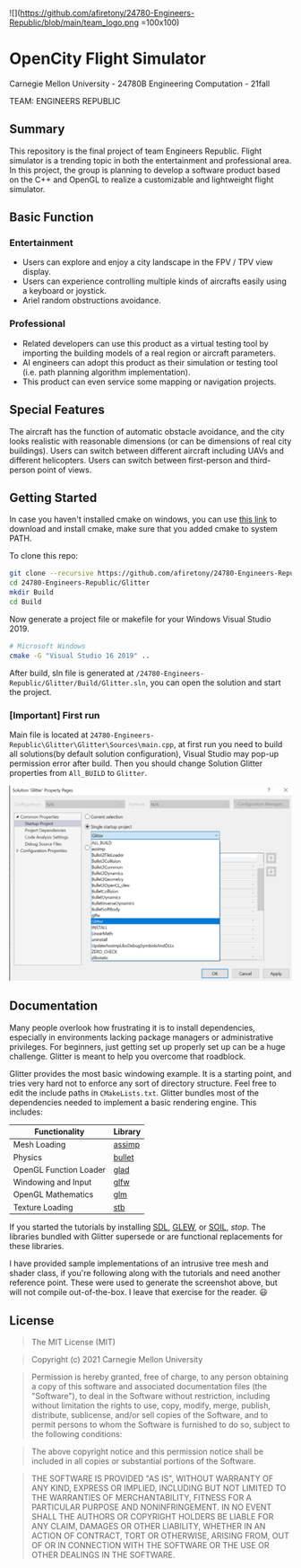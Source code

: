 ![](https://github.com/afiretony/24780-Engineers-Republic/blob/main/team_logo.png =100x100)
# OpenCity Flight Simulator
Carnegie Mellon University - 24780B Engineering Computation - 21fall

TEAM: ENGINEERS REPUBLIC

## Summary
This repository is the final project of team Engineers Republic. Flight simulator is a trending topic in both the entertainment and professional area. In this
project, the group is planning to develop a software product based on the C++ and OpenGL to realize a customizable and lightweight flight simulator.

## Basic Function
### Entertainment
* Users can explore and enjoy a city landscape in the FPV / TPV view display.
* Users can experience controlling multiple kinds of aircrafts easily using a keyboard or joystick. 
* Ariel random obstructions avoidance.
  
### Professional
* Related developers can use this product as a virtual testing tool by importing the building models of a real region or aircraft parameters.
* AI engineers can adopt this product as their simulation or testing tool (i.e. path planning algorithm implementation).
* This product can even service some mapping or navigation projects. 

## Special Features
The aircraft has the function of automatic obstacle avoidance, and the city looks realistic with reasonable dimensions (or can be dimensions of real city buildings). Users can switch between different aircraft including UAVs and different helicopters. Users can switch between first-person and third-person point of views.
    
## Getting Started
In case you haven't installed cmake on windows, you can use [this link](https://github.com/Kitware/CMake/releases/download/v3.22.0-rc2/cmake-3.22.0-rc2-windows-x86_64.msi
) to download and install cmake, make sure that you added cmake to system PATH.

To clone this repo:
```bash
git clone --recursive https://github.com/afiretony/24780-Engineers-Republic.git
cd 24780-Engineers-Republic/Glitter
mkdir Build
cd Build
```

Now generate a project file or makefile for your Windows Visual Studio 2019.

```bash
# Microsoft Windows
cmake -G "Visual Studio 16 2019" ..
```

After build, sln file is generated at `/24780-Engineers-Republic/Glitter/Build/Glitter.sln`, you can open the solution and start the project.

### [Important] First run
Main file is located at `24780-Engineers-Republic\Glitter\Glitter\Sources\main.cpp`, at first run you need to build all solutions(by default solution configuration), Visual Studio may pop-up permission error after build. Then you should change Solution Glitter properties from `All_BUILD` to `Glitter`.

![Screenshot](/figures/vs_setup.png)

## Documentation
Many people overlook how frustrating it is to install dependencies, especially in environments lacking package managers or administrative privileges. For beginners, just getting set up properly set up can be a huge challenge. Glitter is meant to help you overcome that roadblock.

Glitter provides the most basic windowing example. It is a starting point, and tries very hard not to enforce any sort of directory structure. Feel free to edit the include paths in `CMakeLists.txt`. Glitter bundles most of the dependencies needed to implement a basic rendering engine. This includes:

Functionality           | Library
----------------------- | ------------------------------------------
Mesh Loading            | [assimp](https://github.com/assimp/assimp)
Physics                 | [bullet](https://github.com/bulletphysics/bullet3)
OpenGL Function Loader  | [glad](https://github.com/Dav1dde/glad)
Windowing and Input     | [glfw](https://github.com/glfw/glfw)
OpenGL Mathematics      | [glm](https://github.com/g-truc/glm)
Texture Loading         | [stb](https://github.com/nothings/stb)

If you started the tutorials by installing [SDL](https://www.libsdl.org/), [GLEW](https://github.com/nigels-com/glew), or [SOIL](http://www.lonesock.net/soil.html), *stop*. The libraries bundled with Glitter supersede or are functional replacements for these libraries.

I have provided sample implementations of an intrusive tree mesh and shader class, if you're following along with the tutorials and need another reference point. These were used to generate the screenshot above, but will not compile out-of-the-box. I leave that exercise for the reader. :smiley:

## License
>The MIT License (MIT)

>Copyright (c) 2021 Carnegie Mellon University

>Permission is hereby granted, free of charge, to any person obtaining a copy of this software and associated documentation files (the "Software"), to deal in the Software without restriction, including without limitation the rights to use, copy, modify, merge, publish, distribute, sublicense, and/or sell copies of the Software, and to permit persons to whom the Software is furnished to do so, subject to the following conditions:

>The above copyright notice and this permission notice shall be included in all copies or substantial portions of the Software.

>THE SOFTWARE IS PROVIDED "AS IS", WITHOUT WARRANTY OF ANY KIND, EXPRESS OR IMPLIED, INCLUDING BUT NOT LIMITED TO THE WARRANTIES OF MERCHANTABILITY, FITNESS FOR A PARTICULAR PURPOSE AND NONINFRINGEMENT. IN NO EVENT SHALL THE AUTHORS OR COPYRIGHT HOLDERS BE LIABLE FOR ANY CLAIM, DAMAGES OR OTHER LIABILITY, WHETHER IN AN ACTION OF CONTRACT, TORT OR OTHERWISE, ARISING FROM, OUT OF OR IN CONNECTION WITH THE SOFTWARE OR THE USE OR OTHER DEALINGS IN THE SOFTWARE.
